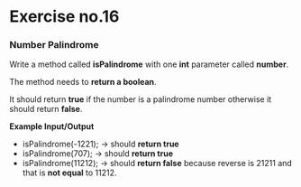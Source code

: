 # Exercise no.16
### Number Palindrome

Write a method called **isPalindrome** with one **int** parameter called **number**. 

The method needs to **return a boolean**.

It should return **true** if the number is a palindrome number otherwise it should return **false**.

**Example Input/Output**
- isPalindrome(-1221); → should **return true**
- isPalindrome(707); → should **return true**
- isPalindrome(11212); → should **return false** because reverse is 21211 and that is **not equal** to 11212.